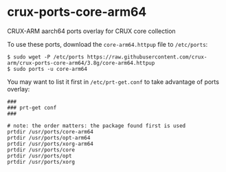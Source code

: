 # crux-ports-core-arm64

CRUX-ARM aarch64 ports overlay for CRUX core collection

To use these ports, download the `core-arm64.httpup` file to `/etc/ports`:
```
$ sudo wget -P /etc/ports https://raw.githubusercontent.com/crux-arm/crux-ports-core-arm64/3.8g/core-arm64.httpup
$ sudo ports -u core-arm64
```

You may want to list it first in `/etc/prt-get.conf` to take advantage of ports overlay:
```
###
### prt-get conf
###

# note: the order matters: the package found first is used
prtdir /usr/ports/core-arm64
prtdir /usr/ports/opt-arm64
prtdir /usr/ports/xorg-arm64
prtdir /usr/ports/core
prtdir /usr/ports/opt
prtdir /usr/ports/xorg
```

